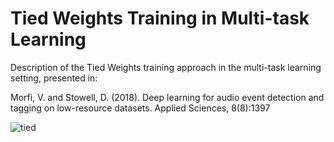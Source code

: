 # Tied Weights Training in Multi-task Learning
Description of the Tied Weights training approach in the multi-task learning setting, presented in: 

Morfi, V. and Stowell, D. (2018). Deep learning for audio event detection and tagging on low-resource
datasets. Applied Sciences, 8(8):1397

![tied](https://user-images.githubusercontent.com/18617080/60804009-6ab47380-a174-11e9-9145-81803c29f844.png)
